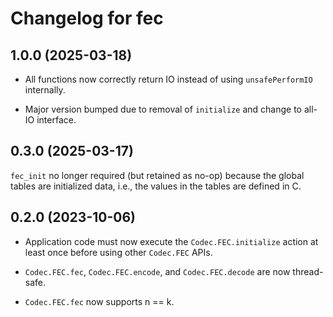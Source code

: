 # Changelog for fec


## 1.0.0 (2025-03-18)

* All functions now correctly return IO instead of using `unsafePerformIO` internally.

* Major version bumped due to removal of `initialize` and change to all-IO interface.

## 0.3.0 (2025-03-17)

`fec_init` no longer required (but retained as no-op) because the global tables are initialized data, i.e., the values in the tables are defined in C.

## 0.2.0 (2023-10-06)

* Application code must now execute the `Codec.FEC.initialize` action at least
  once before using other `Codec.FEC` APIs.

* `Codec.FEC.fec`, `Codec.FEC.encode`, and `Codec.FEC.decode` are now thread-safe.

* `Codec.FEC.fec` now supports n == k.
